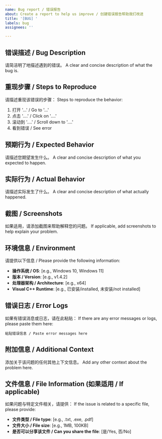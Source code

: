 ```yaml
---
name: Bug report / 错误报告
about: Create a report to help us improve / 创建错误报告帮助我们改进
title: '[BUG] '
labels: bug
assignees: ''

---
```


## 错误描述 / Bug Description
请简洁明了地描述遇到的错误。
A clear and concise description of what the bug is.

## 重现步骤 / Steps to Reproduce
请描述重现该错误的步骤：
Steps to reproduce the behavior:

1. 打开 '...' / Go to '...'
2. 点击 '....' / Click on '....'
3. 滚动到 '....' / Scroll down to '....'
4. 看到错误 / See error

## 预期行为 / Expected Behavior
请描述您期望发生什么。
A clear and concise description of what you expected to happen.

## 实际行为 / Actual Behavior
请描述实际发生了什么。
A clear and concise description of what actually happened.

## 截图 / Screenshots
如果适用，请添加截图来帮助解释您的问题。
If applicable, add screenshots to help explain your problem.

## 环境信息 / Environment
请提供以下信息 / Please provide the following information:

- **操作系统 / OS**: [e.g., Windows 10, Windows 11]
- **版本 / Version**: [e.g., v1.4.2]
- **处理器架构 / Architecture**: [e.g., x64]
- **Visual C++ Runtime**: [e.g., 已安装/installed, 未安装/not installed]

## 错误日志 / Error Logs
如果有错误消息或日志，请在此粘贴：
If there are any error messages or logs, please paste them here:

```
粘贴错误信息 / Paste error messages here
```

## 附加信息 / Additional Context
添加关于该问题的任何其他上下文信息。
Add any other context about the problem here.

## 文件信息 / File Information (如果适用 / If applicable)
如果问题与特定文件相关，请提供：
If the issue is related to a specific file, please provide:

- **文件类型 / File type**: [e.g., .txt, .exe, .pdf]
- **文件大小 / File size**: [e.g., 1MB, 100KB]
- **是否可以分享该文件 / Can you share the file**: [是/Yes, 否/No]
